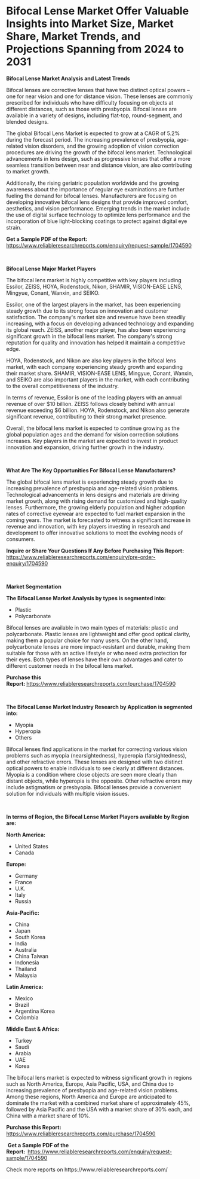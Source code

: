 <p><h1>Bifocal Lense Market Offer Valuable Insights into Market Size, Market Share, Market Trends, and Projections Spanning from 2024 to 2031</h1></p><p><strong>Bifocal Lense Market Analysis and Latest Trends</strong></p>
<p><p>Bifocal lenses are corrective lenses that have two distinct optical powers – one for near vision and one for distance vision. These lenses are commonly prescribed for individuals who have difficulty focusing on objects at different distances, such as those with presbyopia. Bifocal lenses are available in a variety of designs, including flat-top, round-segment, and blended designs.</p><p>The global Bifocal Lens Market is expected to grow at a CAGR of 5.2% during the forecast period. The increasing prevalence of presbyopia, age-related vision disorders, and the growing adoption of vision correction procedures are driving the growth of the bifocal lens market. Technological advancements in lens design, such as progressive lenses that offer a more seamless transition between near and distance vision, are also contributing to market growth.</p><p>Additionally, the rising geriatric population worldwide and the growing awareness about the importance of regular eye examinations are further fueling the demand for bifocal lenses. Manufacturers are focusing on developing innovative bifocal lens designs that provide improved comfort, aesthetics, and vision performance. Emerging trends in the market include the use of digital surface technology to optimize lens performance and the incorporation of blue light-blocking coatings to protect against digital eye strain.</p></p>
<p><strong>Get a Sample PDF of the Report:&nbsp;</strong> <a href="https://www.reliableresearchreports.com/enquiry/request-sample/1704590">https://www.reliableresearchreports.com/enquiry/request-sample/1704590</a></p>
<p>&nbsp;</p>
<p><strong>Bifocal Lense Major Market Players</strong></p>
<p><p>The bifocal lens market is highly competitive with key players including Essilor, ZEISS, HOYA, Rodenstock, Nikon, SHAMIR, VISION-EASE LENS, Mingyue, Conant, Wanxin, and SEIKO. </p><p>Essilor, one of the largest players in the market, has been experiencing steady growth due to its strong focus on innovation and customer satisfaction. The company's market size and revenue have been steadily increasing, with a focus on developing advanced technology and expanding its global reach. ZEISS, another major player, has also been experiencing significant growth in the bifocal lens market. The company's strong reputation for quality and innovation has helped it maintain a competitive edge.</p><p>HOYA, Rodenstock, and Nikon are also key players in the bifocal lens market, with each company experiencing steady growth and expanding their market share. SHAMIR, VISION-EASE LENS, Mingyue, Conant, Wanxin, and SEIKO are also important players in the market, with each contributing to the overall competitiveness of the industry.</p><p>In terms of revenue, Essilor is one of the leading players with an annual revenue of over $10 billion. ZEISS follows closely behind with annual revenue exceeding $6 billion. HOYA, Rodenstock, and Nikon also generate significant revenue, contributing to their strong market presence.</p><p>Overall, the bifocal lens market is expected to continue growing as the global population ages and the demand for vision correction solutions increases. Key players in the market are expected to invest in product innovation and expansion, driving further growth in the industry.</p></p>
<p>&nbsp;</p>
<p><strong>What Are The Key Opportunities For Bifocal Lense Manufacturers?</strong></p>
<p><p>The global bifocal lens market is experiencing steady growth due to increasing prevalence of presbyopia and age-related vision problems. Technological advancements in lens designs and materials are driving market growth, along with rising demand for customized and high-quality lenses. Furthermore, the growing elderly population and higher adoption rates of corrective eyewear are expected to fuel market expansion in the coming years. The market is forecasted to witness a significant increase in revenue and innovation, with key players investing in research and development to offer innovative solutions to meet the evolving needs of consumers.</p></p>
<p><strong>Inquire or Share Your Questions If Any Before Purchasing This Report:</strong> <a href="https://www.reliableresearchreports.com/enquiry/pre-order-enquiry/1704590">https://www.reliableresearchreports.com/enquiry/pre-order-enquiry/1704590</a></p>
<p>&nbsp;</p>
<p><strong>Market Segmentation</strong></p>
<p><strong>The Bifocal Lense Market Analysis by types is segmented into:</strong></p>
<p><ul><li>Plastic</li><li>Polycarbonate</li></ul></p>
<p><p>Bifocal lenses are available in two main types of materials: plastic and polycarbonate. Plastic lenses are lightweight and offer good optical clarity, making them a popular choice for many users. On the other hand, polycarbonate lenses are more impact-resistant and durable, making them suitable for those with an active lifestyle or who need extra protection for their eyes. Both types of lenses have their own advantages and cater to different customer needs in the bifocal lens market.</p></p>
<p><strong>Purchase this Report:&nbsp;</strong><a href="https://www.reliableresearchreports.com/purchase/1704590">https://www.reliableresearchreports.com/purchase/1704590</a></p>
<p>&nbsp;</p>
<p><strong>The Bifocal Lense Market Industry Research by Application is segmented into:</strong></p>
<p><ul><li>Myopia</li><li>Hyperopia</li><li>Others</li></ul></p>
<p><p>Bifocal lenses find applications in the market for correcting various vision problems such as myopia (nearsightedness), hyperopia (farsightedness), and other refractive errors. These lenses are designed with two distinct optical powers to enable individuals to see clearly at different distances. Myopia is a condition where close objects are seen more clearly than distant objects, while hyperopia is the opposite. Other refractive errors may include astigmatism or presbyopia. Bifocal lenses provide a convenient solution for individuals with multiple vision issues.</p></p>
<p>&nbsp;</p>
<p><strong>In terms of Region, the Bifocal Lense Market Players available by Region are:</strong></p>
<p>
    <p> <strong> North America: </strong>
        <ul>
            <li>United States</li>
            <li>Canada</li>
        </ul>
        </p> 
    <p> <strong> Europe: </strong>
        <ul>
            <li>Germany</li>
            <li>France</li>
            <li>U.K.</li>
            <li>Italy</li>
            <li>Russia</li>
        </ul>
        </p> 
    <p> <strong> Asia-Pacific: </strong>
        <ul>
            <li>China</li>
            <li>Japan</li>
            <li>South Korea</li>
            <li>India</li>
            <li>Australia</li>
            <li>China Taiwan</li>
            <li>Indonesia</li>
            <li>Thailand</li>
            <li>Malaysia</li>
        </ul>
        </p> 
    <p> <strong> Latin America: </strong>
        <ul>
            <li>Mexico</li>
            <li>Brazil</li>
            <li>Argentina Korea</li>
            <li>Colombia</li>
        </ul>
        </p> 
    <p> <strong> Middle East & Africa: </strong>
        <ul>
            <li>Turkey</li>
            <li>Saudi</li>
            <li>Arabia</li>
            <li>UAE</li>
            <li>Korea</li>
        </ul>
    </p>
    </p>
<p><p>The bifocal lens market is expected to witness significant growth in regions such as North America, Europe, Asia Pacific, USA, and China due to increasing prevalence of presbyopia and age-related vision problems. Among these regions, North America and Europe are anticipated to dominate the market with a combined market share of approximately 45%, followed by Asia Pacific and the USA with a market share of 30% each, and China with a market share of 10%.</p></p>
<p><strong>Purchase this Report: </strong><a href="https://www.reliableresearchreports.com/purchase/1704590">https://www.reliableresearchreports.com/purchase/1704590</a></p>
<p>&nbsp;<strong>Get a Sample PDF of the Report:&nbsp;&nbsp;</strong><a href="https://www.reliableresearchreports.com/enquiry/request-sample/1704590">https://www.reliableresearchreports.com/enquiry/request-sample/1704590</a></p>
<p><strong></strong></p>
<p>Check more reports on https://www.reliableresearchreports.com/</p>
